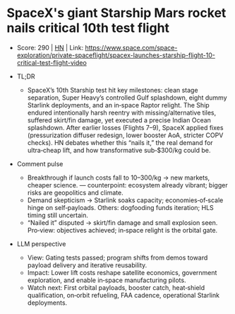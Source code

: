 # SpaceX's giant Starship Mars rocket nails critical 10th test flight

- Score: 290 | [HN](https://news.ycombinator.com/item?id=45039075) | Link: https://www.space.com/space-exploration/private-spaceflight/spacex-launches-starship-flight-10-critical-test-flight-video

- TL;DR
    - SpaceX’s 10th Starship test hit key milestones: clean stage separation, Super Heavy’s controlled Gulf splashdown, eight dummy Starlink deployments, and an in‑space Raptor relight. The Ship endured intentionally harsh reentry with missing/alternative tiles, suffered skirt/fin damage, yet executed a precise Indian Ocean splashdown. After earlier losses (Flights 7–9), SpaceX applied fixes (pressurization diffuser redesign, lower booster AoA, stricter COPV checks). HN debates whether this “nails it,” the real demand for ultra‑cheap lift, and how transformative sub‑$300/kg could be.

- Comment pulse
    - Breakthrough if launch costs fall to $10–$300/kg → new markets, cheaper science. — counterpoint: ecosystem already vibrant; bigger risks are geopolitics and climate.
    - Demand skepticism → Starlink soaks capacity; economies‑of‑scale hinge on self‑payloads. Others: dogfooding funds iteration; HLS timing still uncertain.
    - “Nailed it” disputed → skirt/fin damage and small explosion seen. Pro‑view: objectives achieved; in‑space relight is the orbital gate.

- LLM perspective
    - View: Gating tests passed; program shifts from demos toward payload delivery and iterative reusability.
    - Impact: Lower lift costs reshape satellite economics, government exploration, and enable in‑space manufacturing pilots.
    - Watch next: First orbital payloads, booster catch, heat‑shield qualification, on‑orbit refueling, FAA cadence, operational Starlink deployments.
